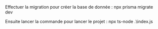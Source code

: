 Effectuer la migration pour créer la base de donnée : npx prisma migrate dev

Ensuite lancer la commande pour lancer le projet : npx ts-node .\index.js
